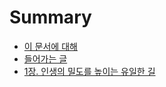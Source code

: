 # Summary

* [이 문서에 대해](README.md)
* [들어가는 글](intro/README.md)
* [1장. 인생의 밀도를 높이는 유일한 길](chapter1/README.md)
